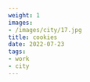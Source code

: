 ```yaml
---
weight: 1
images:
- /images/city/17.jpg
title: cookies
date: 2022-07-23
tags:
- work
- city
---
```

